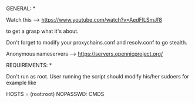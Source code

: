 GENERAL: *

Watch this --> https://www.youtube.com/watch?v=AedFlLSmJf8

to get a grasp what it's about.


Don't forget to modify your proxychains.conf and resolv.conf to go stealth.

Anonymous nameservers --> https://servers.opennicproject.org/


REQUIREMENTS: *

Don't run as root.
User running the script should modify his/her sudoers for example like

<username>      HOSTS = (root:root) NOPASSWD: CMDS

